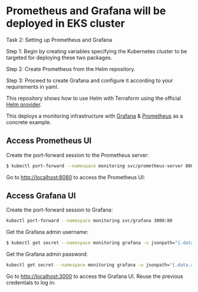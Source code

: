 # Prometheus and Grafana will be deployed in EKS cluster 

Task 2: Setting up Prometheus and Grafana

Step 1: Begin by creating variables specifying the Kubernetes cluster to be targeted for deploying these two packages.

Step 2: Create Prometheus from the Helm repository.

Step 3: Proceed to create Grafana and configure it according to your requirements in yaml.



This repository shows how to use Helm with Terraform using the official [Helm provider](https://registry.terraform.io/providers/hashicorp/helm/2.4.1). 

This deploys a monitoring infrastructure with [Grafana](https://grafana.com/) & [Prometheus](https://prometheus.io/) 
as a concrete example.


## Access Prometheus UI

Create the port-forward session to the Prometheus server:
```bash
$ kubectl port-forward --namespace monitoring svc/prometheus-server 8080:80
```

Go to [http://localhost:8080](http://localhost:8080) to access the Prometheus UI:



## Access Grafana UI

Create the port-forward session to Grafana:

```bash
kubectl port-forward --namespace monitoring svc/grafana 3000:80
```

Get the Grafana admin username:

```bash
$ kubectl get secret --namespace monitoring grafana -o jsonpath="{.data.admin-user}" | base64 --decode 
```

Get the Grafana admin password:

```bash
kubectl get secret --namespace monitoring grafana -o jsonpath="{.data.admin-password}" | base64 --decode
```

Go to [http://localhost:3000](http://localhost:3000) to access the Grafana UI. Reuse the previous credentials to log in:
